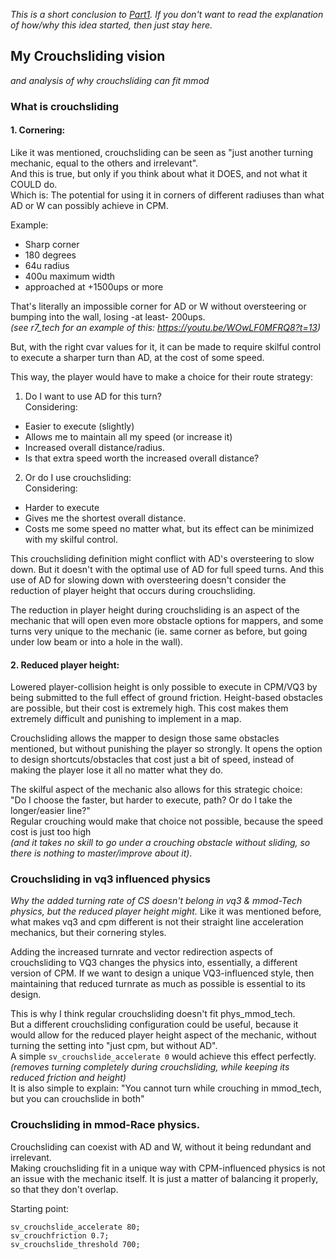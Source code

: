 *This is a short conclusion to [Part1](https://github.com/heysokam/defragmm/blob/main/Text%20Files/Crouchsliding%20Thoughts%201.md). If you don't want to read the explanation of how/why this idea started, then just stay here.*
## My Crouchsliding vision
_and analysis of why crouchsliding can fit mmod_
### What is crouchsliding
#### 1. Cornering:
Like it was mentioned, crouchsliding can be seen as "just another turning mechanic, equal to the others and irrelevant".  
And this is true, but only if you think about what it DOES, and not what it COULD do.  
Which is: The potential for using it in corners of different radiuses than what AD or W can possibly achieve in CPM.   

Example:
- Sharp corner
- 180 degrees
- 64u radius
- 400u maximum width
- approached at +1500ups or more  

That's literally an impossible corner for AD or W without oversteering or bumping into the wall,  losing -at least- 200ups.  
_(see r7_tech for an example of this: https://youtu.be/WOwLF0MFRQ8?t=13)_

But, with the right cvar values for it, it can be made to require skilful control to execute a sharper turn than AD, at the cost of some speed.  

This way, the player would have to make a choice for their route strategy:  
1. Do I want to use AD for this turn?  
  Considering:  
  - Easier to execute (slightly)
  - Allows me to maintain all my speed (or increase it)
  - Increased overall distance/radius.  
  - Is that extra speed worth the increased overall distance?  
2. Or do I use crouchsliding:  
  Considering:  
  - Harder to execute  
  - Gives me the shortest overall distance.
  - Costs me some speed no matter what, but its effect can be minimized with my skilful control.   

This crouchsliding definition might conflict with AD's oversteering to slow down. But it doesn't with the optimal use of AD for full speed turns. And this use of AD for slowing down with oversteering doesn't consider the reduction of player height that occurs during crouchsliding.  

The reduction in player height during crouchsliding is an aspect of the mechanic that will open even more obstacle options for mappers, and some turns very unique to the mechanic (ie. same corner as before, but going under low beam or into a hole in the wall).

#### 2. Reduced player height:
Lowered player-collision height is only possible to execute in CPM/VQ3 by being submitted to the full effect of ground friction.
Height-based obstacles are possible, but their cost is extremely high. This cost makes them extremely difficult and punishing to implement in a map.

Crouchsliding allows the mapper to design those same obstacles mentioned, but without punishing the player so strongly.
It opens the option to design shortcuts/obstacles that cost just a bit of speed, instead of making the player lose it all no matter what they do.  

The skilful aspect of the mechanic also allows for this strategic choice:   
"Do I choose the faster, but harder to execute, path? Or do I take the longer/easier line?"  
Regular crouching would make that choice not possible, because the speed cost is just too high  
_(and it takes no skill to go under a crouching obstacle without sliding, so there is nothing to master/improve about it)_.

### Crouchsliding in vq3 influenced physics
_Why the added turning rate of CS doesn't belong in vq3 & mmod-Tech physics, but the reduced player height might._
Like it was mentioned before, what makes vq3 and cpm different is not their straight line acceleration mechanics, but their cornering styles.  

Adding the increased turnrate and vector redirection aspects of crouchsliding to VQ3 changes the physics into, essentially, a different version of CPM.
If we want to design a unique VQ3-influenced style, then maintaining that reduced turnrate as much as possible is essential to its design.

This is why I think regular crouchsliding doesn't fit phys_mmod_tech.  
But a different crouchsliding configuration could be useful, because it would allow for the reduced player height aspect of the mechanic, without turning the setting into "just cpm, but without AD".  
A simple `sv_crouchslide_accelerate 0` would achieve this effect perfectly.  
_(removes turning completely during crouchsliding, while keeping its reduced friction and height)_  
It is also simple to explain: "You cannot turn while crouching in mmod_tech, but you can crouchslide in both"

### Crouchsliding in mmod-Race physics.  
Crouchsliding can coexist with AD and W, without it being redundant and irrelevant.  
Making crouchsliding fit in a unique way with CPM-influenced physics is not an issue with the mechanic itself.
It is just a matter of balancing it properly, so that they don't overlap.

Starting point:
```
sv_crouchslide_accelerate 80;  
sv_crouchfriction 0.7;  
sv_crouchslide_threshold 700;  
```
